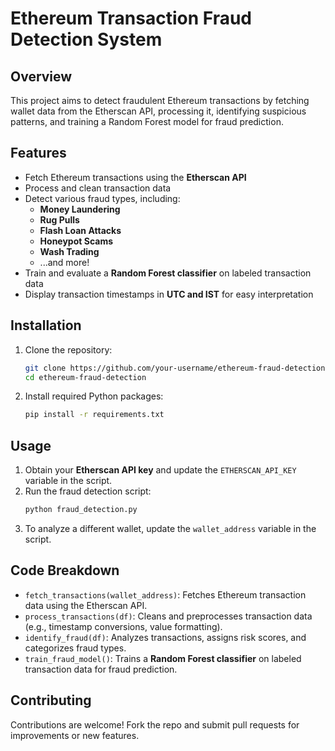 # Ethereum Transaction Fraud Detection System

## Overview

This project aims to detect fraudulent Ethereum transactions by fetching wallet data from the Etherscan API, processing it, identifying suspicious patterns, and training a Random Forest model for fraud prediction.

## Features

- Fetch Ethereum transactions using the **Etherscan API**
- Process and clean transaction data
- Detect various fraud types, including:
  - **Money Laundering**
  - **Rug Pulls**
  - **Flash Loan Attacks**
  - **Honeypot Scams**
  - **Wash Trading**  
  - ...and more!
- Train and evaluate a **Random Forest classifier** on labeled transaction data
- Display transaction timestamps in **UTC and IST** for easy interpretation

## Installation

1. Clone the repository:
   ```bash
   git clone https://github.com/your-username/ethereum-fraud-detection.git
   cd ethereum-fraud-detection
   ```

2. Install required Python packages:
   ```bash
   pip install -r requirements.txt
   ```

## Usage

1. Obtain your **Etherscan API key** and update the `ETHERSCAN_API_KEY` variable in the script.
2. Run the fraud detection script:
   ```bash
   python fraud_detection.py
   ```
3. To analyze a different wallet, update the `wallet_address` variable in the script.

## Code Breakdown

- `fetch_transactions(wallet_address)`: Fetches Ethereum transaction data using the Etherscan API.
- `process_transactions(df)`: Cleans and preprocesses transaction data (e.g., timestamp conversions, value formatting).
- `identify_fraud(df)`: Analyzes transactions, assigns risk scores, and categorizes fraud types.
- `train_fraud_model()`: Trains a **Random Forest classifier** on labeled transaction data for fraud prediction.

## Contributing

Contributions are welcome! Fork the repo and submit pull requests for improvements or new features.

